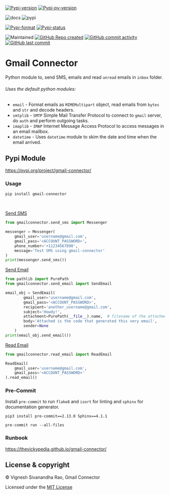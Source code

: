 [![Pypi-version](https://img.shields.io/pypi/v/gmail-connector)](https://pypi.org/project/gmail-connector)
[![Pypi-py-version](https://img.shields.io/pypi/pyversions/gmail-connector)](https://pypi.org/project/gmail-connector)

![docs](https://github.com/thevickypedia/gmail-connector/actions/workflows/docs.yml/badge.svg)
![pypi](https://github.com/thevickypedia/gmail-connector/actions/workflows/python-publish.yml/badge.svg)

[![Pypi-format](https://img.shields.io/pypi/format/gmail-connector)](https://pypi.org/project/gmail-connector/#files)
[![Pypi-status](https://img.shields.io/pypi/status/gmail-connector)](https://pypi.org/project/gmail-connector)

![Maintained](https://img.shields.io/maintenance/yes/2021)
[![GitHub Repo created](https://img.shields.io/date/1599432310)](https://api.github.com/repos/thevickypedia/gmail-connector)
[![GitHub commit activity](https://img.shields.io/github/commit-activity/y/thevickypedia/gmail-connector)](https://api.github.com/repos/thevickypedia/gmail-connector)
[![GitHub last commit](https://img.shields.io/github/last-commit/thevickypedia/gmail-connector)](https://api.github.com/repos/thevickypedia/gmail-connector)

# Gmail Connector
Python module to, send SMS, emails and read `unread` emails in `inbox` folder.

###### Uses the default python modules:
- `email` - Format emails as `MIMEMultipart` object, read emails from `bytes` and `str` and decode headers.
- `smtplib` - `SMTP` Simple Mail Transfer Protocol to connect to `gmail` server, do `auth` and perform outgoing tasks.
- `imaplib` - `IMAP` Internet Message Access Protocol to access messages in an email mailbox.
- `datetime` - Uses `datetime` module to skim the date and time when the email arrived.

## Pypi Module
https://pypi.org/project/gmail-connector/

### Usage
`pip install gmail-connector`

<br>

[Send SMS](https://github.com/thevickypedia/gmail-connector/blob/master/gmailconnector/send_sms.py)
```python
from gmailconnector.send_sms import Messenger

messenger = Messenger(
    gmail_user='username@gmail.com',
    gmail_pass='<ACCOUNT_PASSWORD>',
    phone_number='+11234567890',
    message='Test SMS using gmail-connector'
)
print(messenger.send_sms())
```

[Send Email](https://github.com/thevickypedia/gmail-connector/blob/master/gmailconnector/send_email.py)
```python
from pathlib import PurePath
from gmailconnector.send_email import SendEmail

email_obj = SendEmail(
        gmail_user='username@gmail.com',
        gmail_pass='<ACCOUNT_PASSWORD>',
        recipient='another_username@gmail.com',
        subject='Howdy!',
        attachment=PurePath(__file__).name,  # filename of the attachment
        body='Attached is the code that generated this very email',
        sender=None
    )
print(email_obj.send_email())
```

[Read Email](https://github.com/thevickypedia/gmail-connector/blob/master/gmailconnector/read_email.py)
```python
from gmailconnector.read_email import ReadEmail

ReadEmail(
    gmail_user='username@gmail.com',
    gmail_pass='<ACCOUNT_PASSWORD>'
).read_email()
```

### Pre-Commit
Install `pre-commit` to run `flake8` and `isort` for linting and `sphinx` for documentation generator.

`pip3 install pre-commit==2.13.0 Sphinx==4.1.1`

`pre-commit run --all-files`

### Runbook
https://thevickypedia.github.io/gmail-connector/

## License & copyright

&copy; Vignesh Sivanandha Rao, Gmail Connector

Licensed under the [MIT License](https://github.com/thevickypedia/gmail-connector/blob/master/LICENSE)
